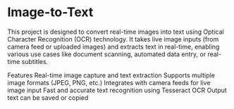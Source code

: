 # Image-to-Text
This project is designed to convert real-time images into text using Optical Character Recognition (OCR) technology. It takes live image inputs (from camera feed or uploaded images) and extracts text in real-time, enabling various use cases like document scanning, automated data entry, or real-time subtitles.

Features
Real-time image capture and text extraction
Supports multiple image formats (JPEG, PNG, etc.)
Integrates with camera feeds for live image input
Fast and accurate text recognition using Tesseract OCR
Output text can be saved or copied

